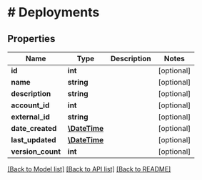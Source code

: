 # # Deployments

## Properties

Name | Type | Description | Notes
------------ | ------------- | ------------- | -------------
**id** | **int** |  | [optional]
**name** | **string** |  | [optional]
**description** | **string** |  | [optional]
**account_id** | **int** |  | [optional]
**external_id** | **string** |  | [optional]
**date_created** | [**\DateTime**](\DateTime.md) |  | [optional]
**last_updated** | [**\DateTime**](\DateTime.md) |  | [optional]
**version_count** | **int** |  | [optional]

[[Back to Model list]](../../README.md#models) [[Back to API list]](../../README.md#endpoints) [[Back to README]](../../README.md)
